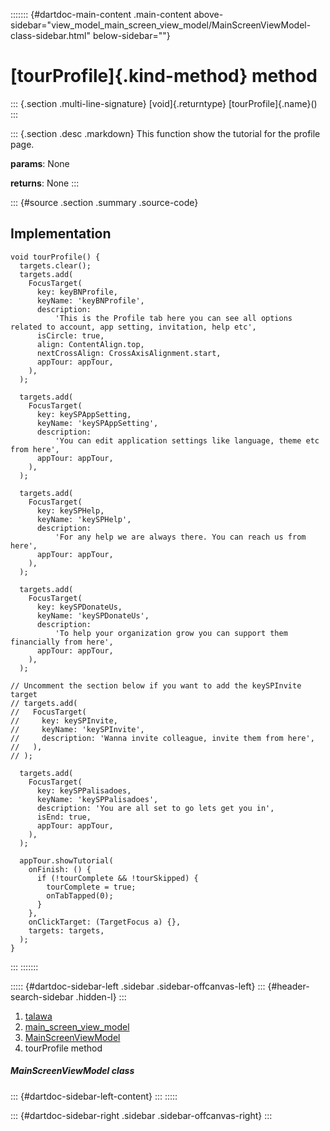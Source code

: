 ::::::: {#dartdoc-main-content .main-content above-sidebar="view_model_main_screen_view_model/MainScreenViewModel-class-sidebar.html" below-sidebar=""}
<div>

# [tourProfile]{.kind-method} method

</div>

::: {.section .multi-line-signature}
[void]{.returntype} [tourProfile]{.name}()
:::

::: {.section .desc .markdown}
This function show the tutorial for the profile page.

**params**: None

**returns**: None
:::

::: {#source .section .summary .source-code}
## Implementation

``` language-dart
void tourProfile() {
  targets.clear();
  targets.add(
    FocusTarget(
      key: keyBNProfile,
      keyName: 'keyBNProfile',
      description:
          'This is the Profile tab here you can see all options related to account, app setting, invitation, help etc',
      isCircle: true,
      align: ContentAlign.top,
      nextCrossAlign: CrossAxisAlignment.start,
      appTour: appTour,
    ),
  );

  targets.add(
    FocusTarget(
      key: keySPAppSetting,
      keyName: 'keySPAppSetting',
      description:
          'You can edit application settings like language, theme etc from here',
      appTour: appTour,
    ),
  );

  targets.add(
    FocusTarget(
      key: keySPHelp,
      keyName: 'keySPHelp',
      description:
          'For any help we are always there. You can reach us from here',
      appTour: appTour,
    ),
  );

  targets.add(
    FocusTarget(
      key: keySPDonateUs,
      keyName: 'keySPDonateUs',
      description:
          'To help your organization grow you can support them financially from here',
      appTour: appTour,
    ),
  );

// Uncomment the section below if you want to add the keySPInvite target
// targets.add(
//   FocusTarget(
//     key: keySPInvite,
//     keyName: 'keySPInvite',
//     description: 'Wanna invite colleague, invite them from here',
//   ),
// );

  targets.add(
    FocusTarget(
      key: keySPPalisadoes,
      keyName: 'keySPPalisadoes',
      description: 'You are all set to go lets get you in',
      isEnd: true,
      appTour: appTour,
    ),
  );

  appTour.showTutorial(
    onFinish: () {
      if (!tourComplete && !tourSkipped) {
        tourComplete = true;
        onTabTapped(0);
      }
    },
    onClickTarget: (TargetFocus a) {},
    targets: targets,
  );
}
```
:::
:::::::

::::: {#dartdoc-sidebar-left .sidebar .sidebar-offcanvas-left}
::: {#header-search-sidebar .hidden-l}
:::

1.  [talawa](../../index.html)
2.  [main_screen_view_model](../../view_model_main_screen_view_model/)
3.  [MainScreenViewModel](../../view_model_main_screen_view_model/MainScreenViewModel-class.html)
4.  tourProfile method

##### MainScreenViewModel class

::: {#dartdoc-sidebar-left-content}
:::
:::::

::: {#dartdoc-sidebar-right .sidebar .sidebar-offcanvas-right}
:::
